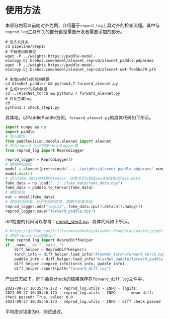 # 使用方法


本部分内容以前向对齐为例，介绍基于`repord_log`工具对齐的检查流程。其中与`reprod_log`工具有关的部分都是需要开发者需要添加的部分。


```shell
# 进入文件夹
cd pipeline/Step1/
# 下载预训练模型
wget -P ../weights https://paddle-model-ecology.bj.bcebos.com/model/alexnet_reprod/alexnet_paddle.pdparams
wget -P ../weights https://paddle-model-ecology.bj.bcebos.com/model/alexnet_reprod/alexnet-owt-7be5be79.pth

# 生成paddle的前向数据
cd AlexNet_paddle/ && python3.7 forward_alexnet.py
# 生成torch的前向数据
cd ../AlexNet_torch && python3.7 forward_alexnet.py
# 对比生成log
cd ..
python3.7 check_step1.py
```

具体地，以PaddlePaddle为例，`forward_alexnet.py`的具体代码如下所示。

```python
import numpy as np
import paddle
# 导入模型
from paddlevision.models.alexnet import alexnet
# 导入reprod_log中的ReprodLogger类
from reprod_log import ReprodLogger

reprod_logger = ReprodLogger()
# 组网并初始化
model = alexnet(pretrained="../../weights/alexnet_paddle.pdparams" num_classes=1000)
model.eval()
# 读入fake data并转换为tensor，这里也可以固定seed在线生成fake data
fake_data = np.load("../../fake_data/fake_data.npy")
fake_data = paddle.to_tensor(fake_data)
# 模型前向
out = model(fake_data)
# 保存前向结果，对于不同的任务，需要开发者添加。
reprod_logger.add("logits", fake_data.cpu().detach().numpy())
reprod_logger.save("forward_paddle.npy")
```

diff检查的代码可以参考：[check_step1.py](./check_step1.py)，具体代码如下所示。

```python
# https://github.com/littletomatodonkey/AlexNet-Prod/blob/master/pipeline/Step1/check_step1.py
# 使用reprod_log排查diff
from reprod_log import ReprodDiffHelper
if __name__ == "__main__":
    diff_helper = ReprodDiffHelper()
    torch_info = diff_helper.load_info("AlexNet_torch/forward_torch.npy")
    paddle_info = diff_helper.load_info("AlexNet_paddle/forward_paddle.npy")
    diff_helper.compare_info(torch_info, paddle_info)
    diff_helper.report(path="forward_diff.log")
```

产出日志如下，同时会将check的结果保存在`forward_diff.log`文件中。

```
2021-09-27 10:35:46,172 - reprod_log.utils - INFO - logits:
2021-09-27 10:35:46,173 - reprod_log.utils - INFO -     mean diff: check passed: True, value: 0.0
2021-09-27 10:35:46,173 - reprod_log.utils - INFO - diff check passed
```

平均绝对误差为0，测试通过。
